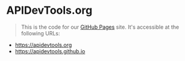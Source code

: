APIDevTools.org
==========================
> This is the code for our [GitHub Pages](https://pages.github.com/) site.  It's accessible at the following URLs:

* https://apidevtools.org
* https://apidevtools.github.io
